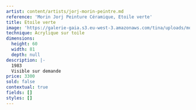 ```yaml
---
artist: content/artists/jorj-morin-peintre.md
reference: 'Morin Jorj Peinture Céramique, Etoile verte'
title: Etoile verte
image: 'https://galerie-gaia.s3.eu-west-3.amazonaws.com/tina/uploads/morin-jorj-peinture-ceramique/1109.jpg'
technique: Acrylique sur toile
dimensions:
  height: 60
  width: 81
  depth: null
description: |-
  1983  
  Visible sur demande
price: 3300
sold: false
contextual: true
fields: []
styles: []
---
```


